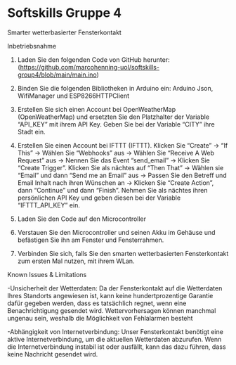 # Softskills Gruppe 4
Smarter wetterbasierter Fensterkontakt

Inbetriebsnahme

1. Laden Sie den folgenden Code von GitHub herunter:
(https://github.com/marcohenning-uol/softskills-group4/blob/main/main.ino)

2. Binden Sie die folgenden Bibliotheken in Arduino ein: Arduino Json, WifiManager und ESP8266HTTPClient

3. Erstellen Sie sich einen Account bei OpenWeatherMap (OpenWeatherMap) und ersetzten Sie den Platzhalter der Variable “API_KEY” mit ihrem API Key. Geben Sie bei der Variable “CITY” ihre Stadt ein.

4. Erstellen Sie einen Account bei IFTTT (IFTTT).
Klicken Sie “Create” -> “If This” -> Wählen Sie “Webhooks” aus -> Wählen Sie “Receive A Web Request” aus -> Nennen Sie das Event “send_email” -> Klicken Sie “Create Trigger”.
Klicken Sie als nächtes auf “Then That” -> Wählen sie “Email” und dann “Send me an Email” aus -> Passen Sie den Betreff und Email Inhalt nach ihren Wünschen an -> Klicken Sie “Create Action”, dann “Continue” und dann “Finish”.
Nehmen Sie als nächtes ihren persönlichen API Key und geben diesen bei der Variable “IFTTT_API_KEY” ein.

5. Laden Sie den Code auf den Microcontroller

6. Verstauen Sie den Microcontroller und seinen Akku im Gehäuse und befästigen Sie ihn am Fenster und Fensterrahmen.

7. Verbinden Sie sich, falls Sie den smarten wetterbasierten Fensterkontakt zum ersten Mal nutzen, mit ihrem WLan.


Known Issues & Limitations

-Unsicherheit der Wetterdaten: Da der Fensterkontakt auf die Wetterdaten Ihres Standorts angewiesen ist, kann keine hundertprozentige Garantie dafür gegeben werden, dass es tatsächlich regnet, wenn eine Benachrichtigung gesendet wird. Wettervorhersagen können manchmal ungenau sein, weshalb die Möglichkeit von Fehlalarmen besteht

-Abhängigkeit von Internetverbindung: Unser Fensterkontakt benötigt eine aktive Internetverbindung, um die aktuellen Wetterdaten abzurufen. Wenn die Internetverbindung instabil ist oder ausfällt, kann das dazu führen, dass keine Nachricht gesendet wird.
